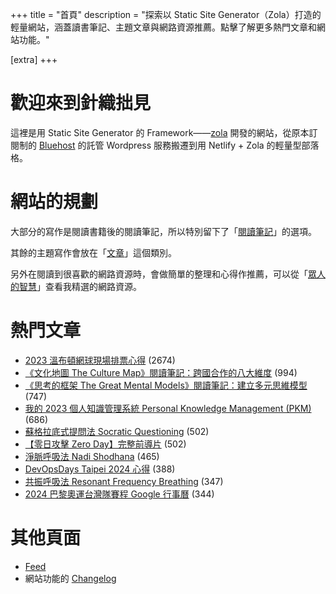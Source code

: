 +++
title = "首頁"
description = "探索以 Static Site Generator（Zola）打造的輕量網站，涵蓋讀書筆記、主題文章與網路資源推薦。點擊了解更多熱門文章和網站功能。"

[extra]
+++

# 歡迎來到針織拙見

這裡是用 Static Site Generator 的 Framework——[zola](https://www.getzola.org/documentation/getting-started/overview/) 開發的網站，從原本訂閱制的 [Bluehost](https://www.bluehost.com/) 的託管 Wordpress 服務搬遷到用 Netlify + Zola 的輕量型部落格。

# 網站的規劃

大部分的寫作是閱讀書籍後的閱讀筆記，所以特別留下了「[閱讀筆記](reading-notes/)」的選項。

其餘的主題寫作會放在「[文章](blog/)」這個類別。

另外在閱讀到很喜歡的網路資源時，會做簡單的整理和心得作推薦，可以從「[眾人的智慧](wistom/)」查看我精選的網路資源。

# 熱門文章
* [2023 溫布頓網球現場排票心得](/blog/2023-wimbledon-tennis/) <span class="view-count">(2674)</span>
* [《文化地圖 The Culture Map》閱讀筆記：跨國合作的八大維度](/reading-notes/the-culture-map/) <span class="view-count">(994)</span>
* [《思考的框架 The Great Mental Models》閱讀筆記：建立多元思維模型](/reading-notes/the-great-mental-models/) <span class="view-count">(747)</span>
* [我的 2023 個人知識管理系統 Personal Knowledge Management (PKM)](/blog/2023-personal-knowledge-management/) <span class="view-count">(686)</span>
* [蘇格拉底式提問法 Socratic Questioning](/wisdom/methods/socratic-questioning/) <span class="view-count">(502)</span>
* [【零日攻擊 Zero Day】完整前導片](/wisdom/videos/zero-day-trailer/) <span class="view-count">(502)</span>
* [淨脈呼吸法 Nadi Shodhana](/wisdom/methods/nadi-shodhana/) <span class="view-count">(465)</span>
* [DevOpsDays Taipei 2024 心得](/blog/2024-devopsdays-taipei/) <span class="view-count">(388)</span>
* [共振呼吸法 Resonant Frequency Breathing](/wisdom/methods/resonant-frequency-breathing/) <span class="view-count">(347)</span>
* [2024 巴黎奧運台灣隊賽程 Google 行事曆](/blog/2024-olympics-taiwan-calendar/) <span class="view-count">(344)</span>


# 其他頁面
* [Feed](/atom.xml)
* 網站功能的 [Changelog](@/changelog/index.md)
